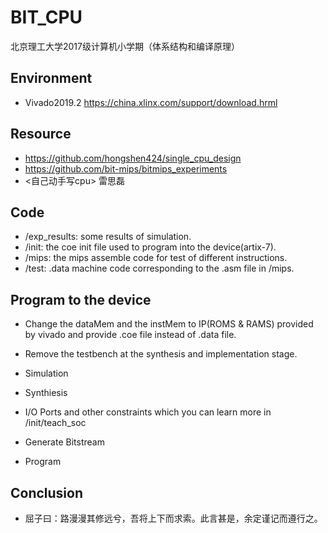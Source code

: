 # BIT_CPU
北京理工大学2017级计算机小学期（体系结构和编译原理）
## Environment
+ Vivado2019.2 https://china.xlinx.com/support/download.hrml
## Resource
+ https://github.com/hongshen424/single_cpu_design
+ https://github.com/bit-mips/bitmips_experiments
+ <自己动手写cpu> 雷思磊

## Code 
+ /exp_results: some results of simulation.
+ /init: the coe init file used to program into the device(artix-7).
+ /mips: the mips assemble code for test of different instructions.
+ /test: .data machine code corresponding to the .asm file in /mips.

## Program to the device
+ Change the dataMem and the instMem to IP(ROMS & RAMS) provided by vivado and provide .coe file instead of .data file.
+ Remove the testbench at the synthesis and implementation stage.

+ Simulation
+ Synthiesis
+ I/O Ports and other constraints which you can learn more in /init/teach_soc
+ Generate Bitstream
+ Program

## Conclusion
+ 屈子曰：路漫漫其修远兮，吾将上下而求索。此言甚是，余定谨记而遵行之。
